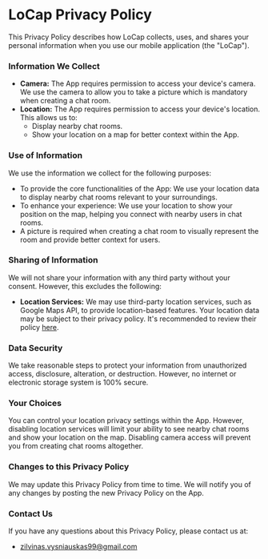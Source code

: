 # LoCap Privacy Policy

This Privacy Policy describes how LoCap collects, uses, and shares your personal information when you use our mobile application (the "LoCap").

### Information We Collect

- **Camera:** The App requires permission to access your device's camera. We use the camera to allow you to take a picture which is mandatory when creating a chat room.
- **Location:** The App requires permission to access your device's location. This allows us to:
    - Display nearby chat rooms.
    - Show your location on a map for better context within the App.

### Use of Information

We use the information we collect for the following purposes:
- To provide the core functionalities of the App: We use your location data to display nearby chat rooms relevant to your surroundings.
- To enhance your experience: We use your location to show your position on the map, helping you connect with nearby users in chat rooms.
- A picture is required when creating a chat room to visually represent the room and provide better context for users.

### Sharing of Information

We will not share your information with any third party without your consent. However, this excludes the following:
- **Location Services:** We may use third-party location services, such as Google Maps API, to provide location-based features. Your location data may be subject to their privacy policy. It's recommended to review their policy [here](https://policies.google.com/privacy?hl=en-US).

### Data Security

We take reasonable steps to protect your information from unauthorized access, disclosure, alteration, or destruction. However, no internet or electronic storage system is 100% secure.

### Your Choices

You can control your location privacy settings within the App. However, disabling location services will limit your ability to see nearby chat rooms and show your location on the map. Disabling camera access will prevent you from creating chat rooms altogether.

### Changes to this Privacy Policy

We may update this Privacy Policy from time to time. We will notify you of any changes by posting the new Privacy Policy on the App.

### Contact Us

If you have any questions about this Privacy Policy, please contact us at:
- zilvinas.vysniauskas99@gmail.com